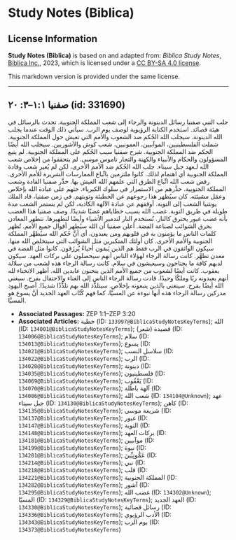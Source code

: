 # Study Notes (Biblica)

## License Information

**Study Notes (Biblica)** is based on and adapted from: _Biblica Study Notes_, [Biblica Inc.](https://www.biblica.com/), 2023, which is licensed under a [CC BY-SA 4.0 license](https://creativecommons.org/licenses/by-sa/4.0/legalcode.en).

This markdown version is provided under the same license.



--------------------------------

## صفنيا ١:١–٣: ٢٠ (id: 331690)

جلب النبي صفنيا رسائل الدينونة والرجاء إلى شعب المملكة الجنوبية. تحدث بالرسائل في هيئة قصائد. استخدم الكتابة الرؤيوية لوصف يوم الرب. سيأتي ذلك الوقت عندما يحلب الله الدينونة. سيجلب الله الحُكم ضد الشعوب والأمم التي تعيش حول المملكة الجنوبية. شملت الفلسطينيين، الموآبيين، العمونيين، شعب كوش والآشوريين. سيجلب الله أيضًا الحكم ضد المملكة الجنوبية. شرح صفنيا سبب الحُكم على المملكة الجنوبية. لم يتبع المسؤولون والحكام والأنبياء والكهنة والتجار ناموس موسى. لم يتحققوا من إخلاص شعب الله لـعهد جبل سيناء. جلب الله الحُكم ضد الأمم الأخرى، لكن لم يُعير شعب وقادة المملكة الجنوبية أي اهتمام لذلك. كانوا ملتزمين باتِّباع الممارسات الشريرة للأمم الأخرى. رفض شعب الله اتِّباع الطرق التي علمهم الله العيش بها. حذَّر صفنيا القادة وشعب المملكة الجنوبية. حذَّرهم من الاستمرار في سلوك الكبرياء. حثهم على عبادة الله بإخلاص وعمَل مشيئته. كان سيُظهر هذا رجوعهم عن الخطيئة وتوبتهم. في زمن صفنيا، قاد الملك يوشيا الشعب إلى التوبة. أوقفهم عن عبادة الآلهة الكاذبة، لكن لم يستمر الشعب مدة طويلة في طريق التوبة. غضب الله بسبب خطاياهم غضبًا شديدًا. وصف صفنيا هذا الغضب بأنه غضب غيور يحترق كالنار. تُستخدم النار لتدمير الأشياء وأيضًا لتطهيرها. تتطهر المعادن بحرق الشوائب لصناعة الفضة. أعلن صفنيا أن الله سيُطهر أقوال جميع الأمم. تُظهر كلمات الناس ما يؤمنون به في قلوبهم ومن يعبدون، أي أنَّ حُكم الله سيُطهِّر المملكة الجنوبية والأمم الأخرى. كان أولئك المتكبرين مثل الشوائب التي سيتخلص الله منها. سيكون الواثقون في الرب فقط هم الذين يَبقون أحياءً يُرزَقون. كانوا مثل الفضة في معدن تطهَّر. كانت رسالة الرجاء لهؤلاء الناس أنهم سيحصلون على بركات العهد. سيكون لديهم كافة ما يحتاجون وسيعيشون في سلام. كانت رسالة الرجاء هذه لشعب من سلالة يعقوب. كانت أيضًا لشعوب من جميع الأمم الذين ينحنون عابدين الله. أظهر الانحناء لله أنهم يعبدونه ربًا وملكًا وحيدًا. قادت رسالة الرجاء الناس إلى الغناء والاحتفال بفرح. سيغني الله أيضًا بفرح. سيتغنى بالذين يتبعونه بإخلاص. سيتلذَّذ الله بهم تلذُّذًا شديدًا. أصبح اليهود مدركين رسالة الرجاء هذه أنها نبوءة عن المسيَّا، كما فهم كُتَّاب العهد الجديد أنَّ يسوع هو المسيَّا.

* **Associated Passages:** ZEP 1:1–ZEP 3:20
* **Associated Articles:** خطية (ID: `133997@BiblicaStudyNotesKeyTerms`); الله (ID: `134001@BiblicaStudyNotesKeyTerms`); قصيدة (شعر) (ID: `134006@BiblicaStudyNotesKeyTerms`); سلام (ID: `134013@BiblicaStudyNotesKeyTerms`); يسوع (ID: `134021@BiblicaStudyNotesKeyTerms`); سلاسل النسب (ID: `134022@BiblicaStudyNotesKeyTerms`); الرب (ID: `134028@BiblicaStudyNotesKeyTerms`); دينونة (ID: `134035@BiblicaStudyNotesKeyTerms`); فلسطينيون (ID: `134069@BiblicaStudyNotesKeyTerms`); يَعْقُوب (ID: `134070@BiblicaStudyNotesKeyTerms`); آلهة باطلة (ID: `134086@BiblicaStudyNotesKeyTerms`); شعب الله (ID: `134104@Unknown`); عهد جبل سيناء (ID: `134130@BiblicaStudyNotesKeyTerms`); كاهن (ID: `134135@BiblicaStudyNotesKeyTerms`); شريعة موسي (ID: `134137@BiblicaStudyNotesKeyTerms`); غيور (ID: `134147@BiblicaStudyNotesKeyTerms`); التوبة (ID: `134148@BiblicaStudyNotesKeyTerms`); بركات العهد (ID: `134181@BiblicaStudyNotesKeyTerms`); موآبيين (ID: `134199@BiblicaStudyNotesKeyTerms`); نبوة (ID: `134201@BiblicaStudyNotesKeyTerms`); عَمُّونِيِّينَ  (ID: `134214@BiblicaStudyNotesKeyTerms`); نبي (ID: `134218@BiblicaStudyNotesKeyTerms`); قلب (ID: `134221@BiblicaStudyNotesKeyTerms`); المملكة الجنوبية (ID: `134282@BiblicaStudyNotesKeyTerms`); آشور (ID: `134295@BiblicaStudyNotesKeyTerms`); غضب الله (ID: `134302@Unknown`); المسيّا (ID: `134329@BiblicaStudyNotesKeyTerms`); العهد الجديد (ID: `134330@BiblicaStudyNotesKeyTerms`); رسائل قضائية (ID: `134336@BiblicaStudyNotesKeyTerms`); الأدب الرؤيوي (ID: `134343@BiblicaStudyNotesKeyTerms`); يوم الرب (ID: `134373@BiblicaStudyNotesKeyTerms`)

